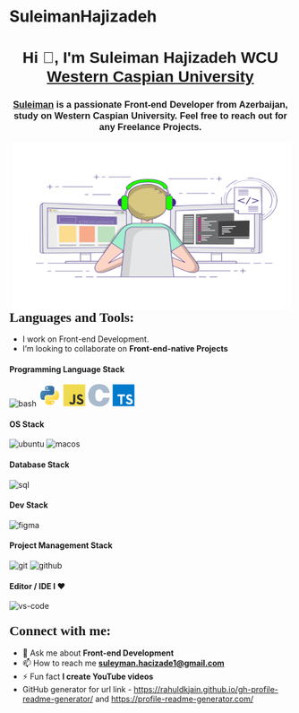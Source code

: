 # SuleimanHajizadeh

<!-- Header Section -->
<h1 align="center"><font face="Arial">Hi 👋, I'm Suleiman Hajizadeh WCU <a href="https://www.wcu.edu.az/en/">Western Caspian University</a></font></h1>
<h3 align="center"><font face="Arial"><a href="https://www.linkedin.com/in/suleiman-hajizadeh-609732213/" target="_blank" rel="noreferrer">Suleiman</a> is a passionate Front-end Developer from Azerbaijan, study on Western Caspian University. Feel free to reach out for any Freelance Projects.</font></h3>

<!-- GIF -->
<img align="right" height="300" width="500" src="https://raw.githubusercontent.com/mikonoid/mikonoid/main/images/gifs/coder3.gif" />

<!-- Languages and Tools Section -->
<h3 align="left"><font size="+2" face="Verdana">Languages and Tools:</font></h3>


- I work on Front-end Development.
- I’m looking to collaborate on **Front-end-native Projects**



#### Programming Language Stack
<p align="left"><img src="https://www.vectorlogo.zone/logos/gnu_bash/gnu_bash-icon.svg" alt="bash" title="bash" title="bash" width="40" height="40"/>  <img src="https://raw.githubusercontent.com/github/explore/80688e429a7d4ef2fca1e82350fe8e3517d3494d/topics/python/python.png" alt="python" title="python" width="40" height="40"/> <img src="https://raw.githubusercontent.com/devicons/devicon/master/icons/javascript/javascript-original.svg" alt="javascript" title="javascript" title="javascript" width="40" height="40"/> <img src="https://raw.githubusercontent.com/devicons/devicon/master/icons/c/c-original.svg" alt="c" title="c" title="c" width="40" height="40"/> <img src="https://raw.githubusercontent.com/devicons/devicon/master/icons/typescript/typescript-original.svg" alt="typescript" title="typescript" title="typescript" width="40" height="40"/>  </p>

#### OS Stack
<p align="left"><img src="https://www.vectorlogo.zone/logos/ubuntu/ubuntu-icon.svg" alt="ubuntu" title="ubuntu" width="40" height="40"/> <img src="https://cdn-icons-png.flaticon.com/512/2/2235.png" alt="macos" title="macos" width="40" height="40"/> </p>

#### Database Stack
<p align="left"><img src="https://www.techmonitor.ai/wp-content/uploads/sites/29/2016/06/SQL.png" alt="sql" title="sql" width="100" height="100"/>  </p>

#### Dev Stack
<p align="left"><img src="https://www.vectorlogo.zone/logos/figma/figma-icon.svg" alt="figma" title="figma" width="40" height="40"/> </p>

#### Project Management Stack
<p align="left"><img src="https://www.vectorlogo.zone/logos/git-scm/git-scm-icon.svg" alt="git" title="git" width="40" height="40"/>  <img src="https://www.vectorlogo.zone/logos/github/github-icon.svg" alt="github" title="github" width="40" height="40"/></p>

#### Editor / IDE I ♥
<p align="left"><img src="https://www.vectorlogo.zone/logos/visualstudio_code/visualstudio_code-icon.svg" alt="vs-code" title="vs-code" width="40" height="40"/> </p>

<!-- Contact Section -->
<h3 align="left"><font size="+2" face="Verdana">Connect with me:</font></h3>
<p align="left">
</p>

- 💬 Ask me about **Front-end Development**
- 📫 How to reach me **[suleyman.hacizade1@gmail.com](mailto:suleyman.hacizade1@gmail.com)**
- ⚡ Fun fact **I create YouTube videos**
- GitHub generator for url link - https://rahuldkjain.github.io/gh-profile-readme-generator/ and https://profile-readme-generator.com/


